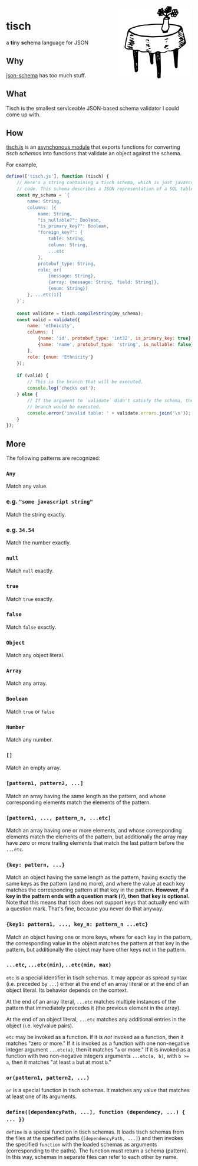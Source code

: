 <img align="right" width="200" src="tisch.svg"/>

tisch
=====
a **ti**ny **sch**ema language for JSON

Why
---
[json-schema][1] has too much stuff.

What
----
Tisch is the smallest serviceable JSON-based schema validator I could come up
with.

How
---
[tisch.js](tisch.js) is an [asynchonous module][2] that exports functions for
converting _tisch schemas_ into functions that validate an object against the
schema.

For example,
```javascript
define(['tisch.js'], function (tisch) {
    // Here's a string containing a tisch schema, which is just javascript
    // code. This schema describes a JSON representation of a SQL table.
    const my_schema = `{
        name: String,
        columns: [{
            name: String,
            "is_nullable?": Boolean,
            "is_primary_key?": Boolean,
            "foreign_key?": {
                table: String,
                column: String,
                ...etc
            },
            protobuf_type: String,
            role: or(
                {message: String},
                {array: {message: String, field: String}},
                {enum: String})
        }, ...etc(1)]
    }`;

    const validate = tisch.compileString(my_schema);
    const valid = validate({
        name: 'ethnicity',
        columns: [
            {name: 'id', protobuf_type: 'int32', is_primary_key: true},
            {name: 'name', protobuf_type: 'string', is_nullable: false},
        ],
        role: {enum: 'Ethnicity'}
    });

    if (valid) {
        // This is the branch that will be executed.
        console.log('checks out');
    } else {
        // If the argument to `validate` didn't satisfy the schema, then this
        // branch would be executed.
        console.error('invalid table: ' + validate.errors.join('\n'));
    }
});
```

More
----
The following patterns are recognized:

### `Any`
Match any value.

### e.g. `"some javascript string"`
Match the string exactly.

### e.g. `34.54`
Match the number exactly.

### `null`
Match `null` exactly.

### `true`
Match `true` exactly.

### `false`
Match `false` exactly.

### `Object`
Match any object literal.

### `Array`
Match any array.

### `Boolean`
Match `true` or `false`

### `Number`
Match any number.

### `[]`
Match an empty array.

### `[pattern1, pattern2, ...]`
Match an array having the same length as the pattern, and whose corresponding
elements match the elements of the pattern.

### `[pattern1, ..., pattern_n, ...etc]`
Match an array having one or more elements, and whose corresponding
elements match the elements of the pattern, but additionally the array may
have zero or more trailing elements that match the last pattern before the
`...etc`.

### `{key: pattern, ...}`
Match an object having the same length as the pattern, having exactly the same
keys as the pattern (and no more), and where the value at each key matches the
corresponding pattern at that key in the pattern. **However, if a key in the
pattern ends with a question mark (`?`), then that key is optional.** Note that
this means that tisch does not support keys that actually end with a question
mark. That's fine, because you never do that anyway.

### `{key1: pattern1, ..., key_n: pattern_n ...etc}`
Match an object having one or more keys, where for each key in the pattern,
the corresponding value in the object matches the pattern at that key in the
pattern, but additionally the object may have other keys not in the pattern.

### `...etc`, `...etc(min)`, `..etc(min, max)`
`etc` is a special identifier in tisch schemas. It may appear as spread
syntax (i.e. preceded by `...`) either at the end of an array literal or at
the end of an object literal. Its behavior depends on the context.

At the end of an array literal, `...etc` matches multiple instances of the
pattern that immediately precedes it (the previous element in the array).

At the end of an object literal, `...etc` matches any additional entries in
the object (i.e. key/value pairs).

`etc` may be invoked as a function. If it is _not_ invoked as a function, then
it matches "zero or more." If it is invoked as a function with one
non-negative integer argument `...etc(a)`, then it matches "`a` or more." If
it is invoked as a function with two non-negative integers arguments
`...etc(a, b)`, with `b >= a`, then it matches "at least `a` but at most `b`."

### `or(pattern1, pattern2, ...)`
`or` is a special function in tisch schemas. It matches any value that matches
at least one of its arguments.

### `define([dependencyPath, ...], function (dependency, ...) { ... })`
`define` is a special function in tisch schemas. It loads tisch schemas from
the files at the specified paths (`[dependencyPath, ...]`) and then invokes
the specified `function` with the loaded schemas as arguments (corresponding
to the paths). The function must return a schema (pattern). In this way,
schemas in separate files can refer to each other by name.

[1]: https://json-schema.org
[2]: https://github.com/amdjs/amdjs-api/blob/master/AMD.md
